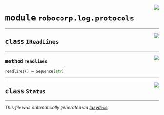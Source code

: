 <!-- markdownlint-disable -->

<a href="..\..\log\src\robocorp\log\protocols.py#L0"><img align="right" style="float:right;" src="https://img.shields.io/badge/-source-cccccc?style=flat-square" /></a>

# <kbd>module</kbd> `robocorp.log.protocols`






---

<a href="..\..\log\src\robocorp\log\protocols.py#L10"><img align="right" style="float:right;" src="https://img.shields.io/badge/-source-cccccc?style=flat-square" /></a>

## <kbd>class</kbd> `IReadLines`







---

<a href="..\..\log\src\robocorp\log\protocols.py#L11"><img align="right" style="float:right;" src="https://img.shields.io/badge/-source-cccccc?style=flat-square" /></a>

### <kbd>method</kbd> `readlines`

```python
readlines() → Sequence[str]
```






---

<a href="..\..\log\src\robocorp\log\protocols.py#L17"><img align="right" style="float:right;" src="https://img.shields.io/badge/-source-cccccc?style=flat-square" /></a>

## <kbd>class</kbd> `Status`










---

_This file was automatically generated via [lazydocs](https://github.com/ml-tooling/lazydocs)._
